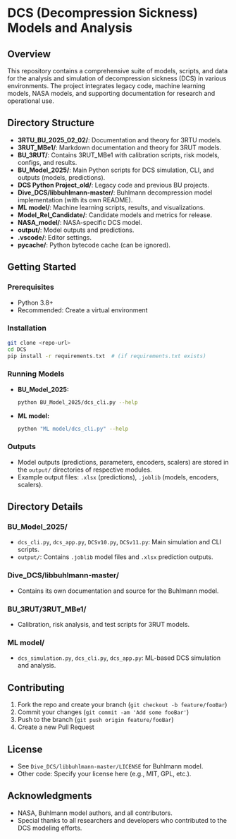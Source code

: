 # DCS (Decompression Sickness) Models and Analysis

## Overview
This repository contains a comprehensive suite of models, scripts, and data for the analysis and simulation of decompression sickness (DCS) in various environments. The project integrates legacy code, machine learning models, NASA models, and supporting documentation for research and operational use.

## Directory Structure
- **3RTU_BU_2025_02_02/**: Documentation and theory for 3RTU models.
- **3RUT_MBe1/**: Markdown documentation and theory for 3RUT models.
- **BU_3RUT/**: Contains 3RUT_MBe1 with calibration scripts, risk models, configs, and results.
- **BU_Model_2025/**: Main Python scripts for DCS simulation, CLI, and outputs (models, predictions).
- **DCS Python Project_old/**: Legacy code and previous BU projects.
- **Dive_DCS/libbuhlmann-master/**: Buhlmann decompression model implementation (with its own README).
- **ML model/**: Machine learning scripts, results, and visualizations.
- **Model_Rel_Candidate/**: Candidate models and metrics for release.
- **NASA_model/**: NASA-specific DCS model.
- **output/**: Model outputs and predictions.
- **.vscode/**: Editor settings.
- **__pycache__/**: Python bytecode cache (can be ignored).

## Getting Started
### Prerequisites
- Python 3.8+
- Recommended: Create a virtual environment

### Installation
```sh
git clone <repo-url>
cd DCS
pip install -r requirements.txt  # (if requirements.txt exists)
```

### Running Models
- **BU_Model_2025:**
  ```sh
  python BU_Model_2025/dcs_cli.py --help
  ```
- **ML model:**
  ```sh
  python "ML model/dcs_cli.py" --help
  ```

### Outputs
- Model outputs (predictions, parameters, encoders, scalers) are stored in the `output/` directories of respective modules.
- Example output files: `.xlsx` (predictions), `.joblib` (models, encoders, scalers).

## Directory Details
### BU_Model_2025/
- `dcs_cli.py`, `dcs_app.py`, `DCSv10.py`, `DCSv11.py`: Main simulation and CLI scripts.
- `output/`: Contains `.joblib` model files and `.xlsx` prediction outputs.

### Dive_DCS/libbuhlmann-master/
- Contains its own documentation and source for the Buhlmann model.

### BU_3RUT/3RUT_MBe1/
- Calibration, risk analysis, and test scripts for 3RUT models.

### ML model/
- `dcs_simulation.py`, `dcs_cli.py`, `dcs_app.py`: ML-based DCS simulation and analysis.

## Contributing
1. Fork the repo and create your branch (`git checkout -b feature/fooBar`)
2. Commit your changes (`git commit -am 'Add some fooBar'`)
3. Push to the branch (`git push origin feature/fooBar`)
4. Create a new Pull Request

## License
- See `Dive_DCS/libbuhlmann-master/LICENSE` for Buhlmann model.
- Other code: Specify your license here (e.g., MIT, GPL, etc.).

## Acknowledgments
- NASA, Buhlmann model authors, and all contributors.
- Special thanks to all researchers and developers who contributed to the DCS modeling efforts. 
